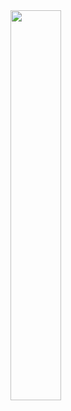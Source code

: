 <img align="center" width="40%" src="https://github-readme-stats.vercel.app/api/top-langs/?username=Stellouche&theme=blue-green" />

<!---
Stellouche/Stellouche is a ✨ special ✨ repository because its `README.md` (this file) appears on your GitHub profile.
You can click the Preview link to take a look at your changes.
--->
